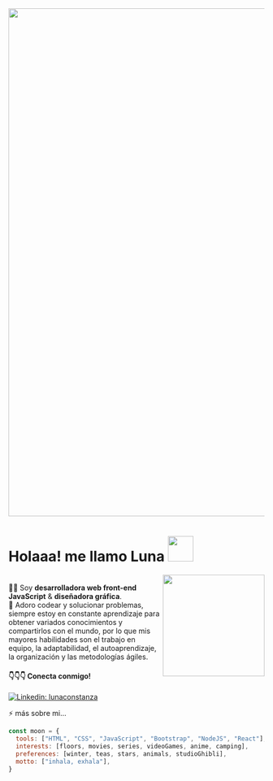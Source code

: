 <img width="1000" src="https://media-exp1.licdn.com/dms/image/C4E16AQEyEfOCCEFCMQ/profile-displaybackgroundimage-shrink_350_1400/0/1648554455873?e=1654732800&v=beta&t=__TJEbyVSo7owhC7wjoBjQSGw34SNeuXXq3Uc_IT9H0">

# Holaaa! me llamo Luna <img width="50" src="https://i.pinimg.com/originals/c5/f5/05/c5f5055d17a01239f44333f851e6b89e.gif">

<img width="200" align="right" src="https://c.tenor.com/5DOuCnEZOOwAAAAC/totoro-work.gif"><br>
:woman_technologist: Soy <b>desarrolladora web front-end JavaScript</b> & <b>diseñadora gráfica</b>.<br>
🌱 Adoro codear y solucionar problemas, siempre estoy en constante aprendizaje para obtener variados conocimientos y compartirlos con el mundo, por lo que mis mayores habilidades son el trabajo en equipo, la adaptabilidad, el autoaprendizaje, la organización y las metodologías ágiles.
#### :point_down::point_down::point_down: Conecta conmigo!
[![Linkedin: lunaconstanza](https://img.shields.io/badge/-lunaconstanza-blue?style=flat-square&logo=Linkedin&logoColor=white&link=https://www.linkedin.com/in/lunaconstanza/)](https://www.linkedin.com/in/lunaconstanza/)<br>

⚡ más sobre mi...

```javascript
const moon = {
  tools: ["HTML", "CSS", "JavaScript", "Bootstrap", "NodeJS", "React"],
  interests: [floors, movies, series, videoGames, anime, camping],
  preferences: [winter, teas, stars, animals, studioGhibli],
  motto: ["inhala, exhala"],
}
```

<!--

[![Top Langs](https://github-readme-stats.vercel.app/api/top-langs/?username=LunaConstanza&layout=compact)](https://github.com/LunaConstanza/SCL019-social-network)

**LunaConstanza/lunaconstanza** is a ✨ _special_ ✨ repository because its `README.md` (this file) appears on your GitHub profile.

Here are some ideas to get you started:

- 🔭 I’m currently working on ...
- 🌱 I’m currently learning ...
- 👯 I’m looking to collaborate on ...
- 🤔 I’m looking for help with ...
- 💬 Ask me about ...
- 📫 How to reach me: ...
- 😄 Pronouns: ...
- ⚡ Fun fact: ...
✨
-->
